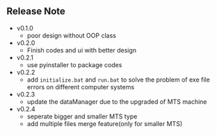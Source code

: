 ## Release Note

- v0.1.0
  - poor design without OOP class
- v0.2.0
  - Finish codes and ui with better design
- v0.2.1
  - use pyinstaller to package codes
- v0.2.2
  - add `initialize.bat` and `run.bat` to solve the problem of exe file errors on different computer systems
- v0.2.3
  - update the dataManager due to the upgraded of MTS machine
- v0.2.4
  - seperate bigger and smaller MTS type
  - add multiple files merge feature(only for smaller MTS)
